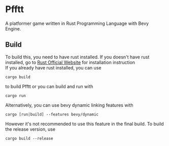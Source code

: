 # Pfftt
A platformer game written in Rust Programming Language with Bevy Engine.

## Build
To build this, you need to have rust installed. If you doesn't have rust installed, go to [Rust Official Website](https://rust-lang.org/) for installation instruction  
If you already have rust installed, you can use 
```
cargo build
```
to build Pfftt or you can build and run with
```
cargo run
```
Alternatively, you can use bevy dynamic linking features with
```
cargo [run|build] --features bevy/dynamic
```
However it's not recommended to use this feature in the final build.
To build the release version, use
```
cargo build --release
```